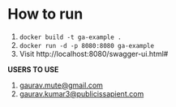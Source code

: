 # How to run
1. ``docker build -t ga-example .``
2. ``docker run -d -p 8080:8080 ga-example``
3. Visit http://localhost:8080/swagger-ui.html#

**USERS TO USE**
1. gaurav.mute@gmail.com
2. gaurav.kumar3@publicissapient.com
